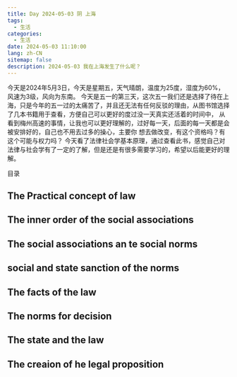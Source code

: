 ```yaml
---
title: Day 2024-05-03 阴 上海
tags:
  - 生活
categories:
  - 生活
date: 2024-05-03 11:10:00
lang: zh-CN
sitemap: false
description: 2024-05-03 我在上海发生了什么呢？
---
```

今天是2024年5月3日，今天是星期五，天气晴朗，温度为25度，湿度为60%，风速为3级，风向为东南。
今天是五一的第三天，这次五一我们还是选择了待在上海，只是今年的五一过的太痛苦了，并且还无法有任何反驳的理由，从图书馆选择了几本书籍用于查看，方便自己可以更好的度过没一天真实还活着的时间中，
从看到梅州高速的事情，让我也可以更好理解的，过好每一天，后面的每一天都是会被安排好的，自己也不用去过多的操心，主要你 想去做改变，有这个资格吗？有这个可能与权力吗？
今天看了法律社会学基本原理，通过查看此书，感觉自己对法律与社会学有了一定的了解，但是还是有很多需要学习的，希望以后能更好的理解。

目录
## The Practical concept of law

## The inner order of the social associations

## The social associations an te social norms

## social and state sanction of the norms

## The facts of the law

## The norms for decision

## The state and the law

## The creaion of he legal proposition

## 
